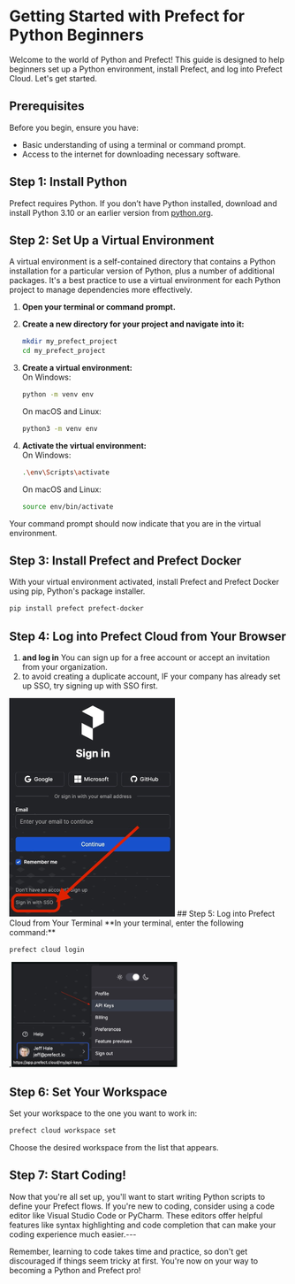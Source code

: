 # Getting Started with Prefect for Python Beginners

Welcome to the world of Python and Prefect! This guide is designed to help beginners set up a Python environment, install Prefect, and log into Prefect Cloud. Let's get started.
## Prerequisites

Before you begin, ensure you have:
- Basic understanding of using a terminal or command prompt.
- Access to the internet for downloading necessary software.
## Step 1: Install Python

Prefect requires Python. If you don’t have Python installed, download and install Python 3.10 or an earlier version from [python.org]().
## Step 2: Set Up a Virtual Environment

A virtual environment is a self-contained directory that contains a Python installation for a particular version of Python, plus a number of additional packages. It's a best practice to use a virtual environment for each Python project to manage dependencies more effectively. 
1. **Open your terminal or command prompt.** 
2. **Create a new directory for your project and navigate into it:** 

    ```bash
    mkdir my_prefect_project
    cd my_prefect_project
    ``` 
3. **Create a virtual environment:**  
    On Windows:

    ```bash
    python -m venv env
    ``` 
    On macOS and Linux:

    ```bash
    python3 -m venv env
    ``` 
4. **Activate the virtual environment:**  
    On Windows:

    ```bash
    .\env\Scripts\activate
    ``` 
    On macOS and Linux:

    ```bash
    source env/bin/activate
    ```

Your command prompt should now indicate that you are in the virtual environment.
## Step 3: Install Prefect and Prefect Docker

With your virtual environment activated, install Prefect and Prefect Docker using pip, Python's package installer.

```bash
pip install prefect prefect-docker
```


## Step 4: Log into Prefect Cloud from Your Browser 

1. **and log in**  You can sign up for a free account or accept an invitation from your organization. 
2. to avoid creating a duplicate account, IF your company has already set up SSO, try signing up with SSO first. 
<img src="images/sso_login_button.png" width="300"/>
## Step 5: Log into Prefect Cloud from Your Terminal 
**In your terminal, enter the following command:** 

```bash
prefect cloud login
``` 

*.*<img src="images/get_api_key.png" width="300"/>
## Step 6: Set Your Workspace

Set your workspace to the one you want to work in:

```bash
prefect cloud workspace set
```



Choose the desired workspace from the list that appears.
## Step 7: Start Coding!

Now that you're all set up, you'll want to start writing Python scripts to define your Prefect flows. If you're new to coding, consider using a code editor like Visual Studio Code or PyCharm. These editors offer helpful features like syntax highlighting and code completion that can make your coding experience much easier.---

Remember, learning to code takes time and practice, so don't get discouraged if things seem tricky at first. You're now on your way to becoming a Python and Prefect pro!